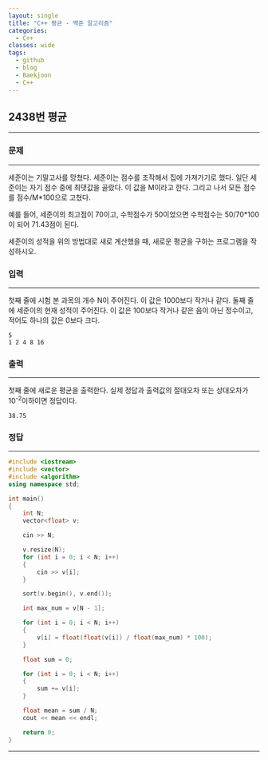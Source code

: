 ```yaml
---
layout: single
title: "C++ 평균 - 백준 알고리즘"
categories:
  - C++
classes: wide
tags:
  - github
  - blog
  - Baekjoon
  - C++
---
```

## 2438번 **평균**
---

### 문제
---
세준이는 기말고사를 망쳤다. 세준이는 점수를 조작해서 집에 가져가기로 했다. 일단 세준이는 자기 점수 중에 최댓값을 골랐다. 이 값을 M이라고 한다. 그리고 나서 모든 점수를 점수/M*100으로 고쳤다.

예를 들어, 세준이의 최고점이 70이고, 수학점수가 50이었으면 수학점수는 50/70*100이 되어 71.43점이 된다.

세준이의 성적을 위의 방법대로 새로 계산했을 때, 새로운 평균을 구하는 프로그램을 작성하시오.

### 입력
---
첫째 줄에 시험 본 과목의 개수 N이 주어진다. 이 값은 1000보다 작거나 같다. 둘째 줄에 세준이의 현재 성적이 주어진다. 이 값은 100보다 작거나 같은 음이 아닌 정수이고, 적어도 하나의 값은 0보다 크다.
```
5
1 2 4 8 16
```

### 출력
---
첫째 줄에 새로운 평균을 출력한다. 실제 정답과 출력값의 절대오차 또는 상대오차가 10<sup>-2</sup>이하이면 정답이다.
```
38.75
```

### 정답
---
```c++
#include <iostream>
#include <vector>
#include <algorithm>
using namespace std;

int main()
{
	int N;
	vector<float> v;

	cin >> N;

	v.resize(N);
	for (int i = 0; i < N; i++)
	{
		cin >> v[i];
	}

	sort(v.begin(), v.end());

	int max_num = v[N - 1];

	for (int i = 0; i < N; i++)
	{
		v[i] = float(float(v[i]) / float(max_num) * 100);
	}

	float sum = 0;

	for (int i = 0; i < N; i++)
	{
		sum += v[i];
	}

	float mean = sum / N;
	cout << mean << endl;

	return 0;
}
```

---
